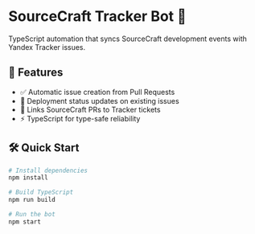 # SourceCraft Tracker Bot 🤖

TypeScript automation that syncs SourceCraft development events with Yandex Tracker issues.

## 🚀 Features

- ✅ Automatic issue creation from Pull Requests
- 🚀 Deployment status updates on existing issues  
- 🔗 Links SourceCraft PRs to Tracker tickets
- ⚡ TypeScript for type-safe reliability

## 🛠 Quick Start

```bash
# Install dependencies
npm install

# Build TypeScript
npm run build

# Run the bot
npm start
